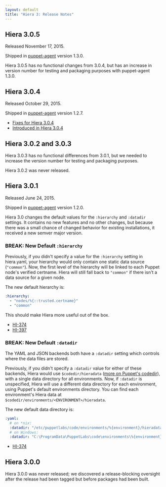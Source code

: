 ```yaml
---
layout: default
title: "Hiera 3: Release Notes"
---
```


[puppet-agent]: https://docs.puppetlabs.com/puppet/4.2/reference/about_agent.html

## Hiera 3.0.5

Released November 17, 2015.

Shipped in [puppet-agent][] version 1.3.0.

Hiera 3.0.5 has no functional changes from 3.0.4, but has an increase in version number for testing and packaging purposes with puppet-agent 1.3.0.

## Hiera 3.0.4

Released October 29, 2015.

Shipped in [puppet-agent][] version 1.2.7.

* [Fixes for Hiera 3.0.4](https://tickets.puppetlabs.com/issues/?filter=15772)
* [Introduced in Hiera 3.0.4](https://tickets.puppetlabs.com/issues/?filter=15340)

## Hiera 3.0.2 and 3.0.3

Hiera 3.0.3 has no functional differences from 3.0.1, but we needed to increase the version number for testing and packaging purposes.

Hiera 3.0.2 was never released.

## Hiera 3.0.1

Released June 24, 2015.

Shipped in [puppet-agent][] version 1.2.0.

Hiera 3.0 changes the default values for the `:hierarchy` and `:datadir` settings. It contains no new features and no other changes, but because there was a small chance of changed behavior for existing installations, it received a new semver major version.

### BREAK: New Default `:hierarchy`

Previously, if you didn't specify a value for the `:hierarchy` setting in hiera.yaml, your hierarchy would only contain one static data source (`"common"`). Now, the first level of the hierarchy will be linked to each Puppet node's verified certname. Hiera will still fall back to `"common"` if there isn't a data source for a given node.

The new default hierarchy is:

~~~ yaml
:hierarchy:
  - "nodes/%{::trusted.certname}"
  - "common"
~~~

This should make Hiera more useful out of the box.

* [HI-374](https://tickets.puppetlabs.com/browse/HI-374)
* [HI-397](https://tickets.puppetlabs.com/browse/HI-397)

### BREAK: New Default `:datadir`

The YAML and JSON backends both have a `:datadir` setting which controls where the data files are stored.

Previously, if you didn't specify a `:datadir` value for either of these backends, Hiera would use `$codedir/hieradata` ([more on Puppet's codedir](/puppet/latest/reference/dirs_codedir.html)), with a single data directory for all environments. Now, if `:datadir` is unspecified, Hiera will use a different data directory for each environment, using Puppet's default environments directory. You can find each environment's Hiera data at `$codedir/environments/<ENVIRONMENT>/hieradata`.

The new default data directory is:

~~~ yaml
:yaml:
  # on *nix:
  :datadir: "/etc/puppetlabs/code/environments/%{environment}/hieradata"
  # on Windows:
  :datadir: "C:\ProgramData\PuppetLabs\code\environments\%{environment}\hieradata"
~~~

* [HI-374](https://tickets.puppetlabs.com/browse/HI-374)

## Hiera 3.0.0

Hiera 3.0.0 was never released; we discovered a release-blocking oversight after the release had been tagged but before packages had been built.
